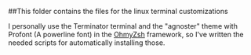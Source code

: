 ##This folder contains the files for the linux terminal customizations

I personally use the Terminator terminal and the "agnoster" theme with Profont (A powerline font) in the [OhmyZsh](https://github.com/bashu/ohmyzsh)
framework, so I've written the needed scripts for automatically installing those.
